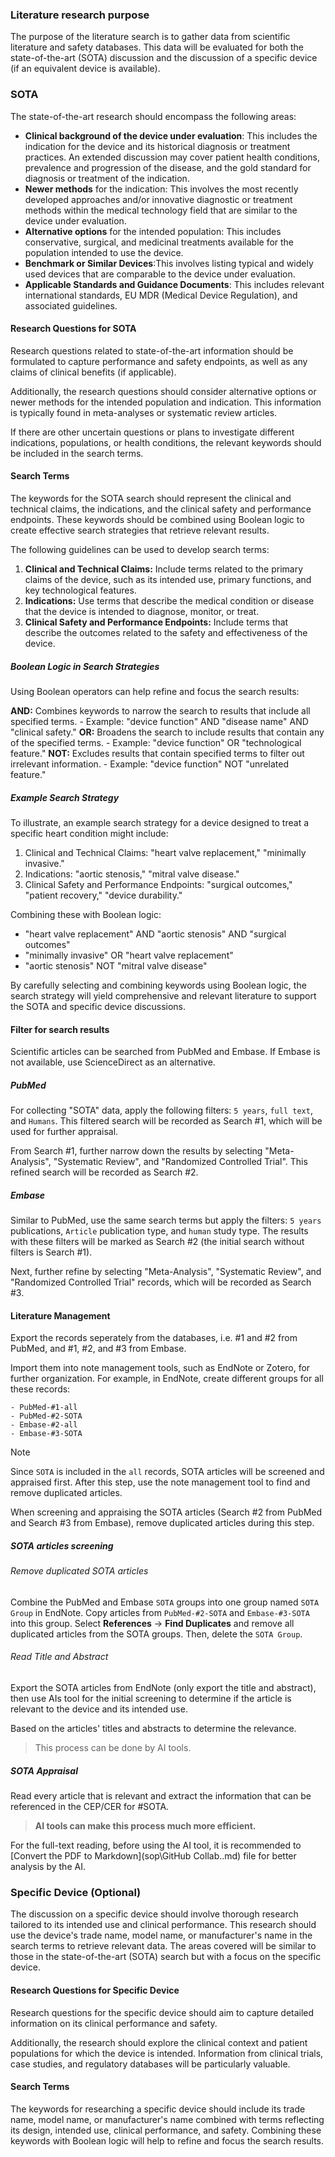 

### Literature research purpose

The purpose of the literature search is to gather data from scientific literature and safety databases. This data will be evaluated for both the state-of-the-art (SOTA) discussion and the discussion of a specific device (if an equivalent device is available).

### SOTA

The state-of-the-art research should encompass the following areas:
- **Clinical background of the device under evaluation**: This includes the indication for the device and its historical diagnosis or treatment practices. An extended discussion may cover patient health conditions, prevalence and progression of the disease, and the gold standard for diagnosis or treatment of the indication.
- **Newer methods** for the indication: This involves the most recently developed approaches and/or innovative diagnostic or treatment methods within the medical technology field that are similar to the device under evaluation.
- **Alternative options** for the intended population: This includes conservative, surgical, and medicinal treatments available for the population intended to use the device.
- **Benchmark or Similar Devices**:This involves listing typical and widely used devices that are comparable to the device under evaluation.
- **Applicable Standards and Guidance Documents**: This includes relevant international standards, EU MDR (Medical Device Regulation), and associated guidelines.

#### Research Questions for SOTA

Research questions related to state-of-the-art information should be formulated to capture performance and safety endpoints, as well as any claims of clinical benefits (if applicable).

Additionally, the research questions should consider alternative options or newer methods for the intended population and indication. This information is typically found in meta-analyses or systematic review articles.

If there are other uncertain questions or plans to investigate different indications, populations, or health conditions, the relevant keywords should be included in the search terms.

#### Search Terms

The keywords for the SOTA search should represent the clinical and technical claims, the indications, and the clinical safety and performance endpoints. These keywords should be combined using Boolean logic to create effective search strategies that retrieve relevant results.

The following guidelines can be used to develop search terms:

1. **Clinical and Technical Claims:** Include terms related to the primary claims of the device, such as its intended use, primary functions, and key technological features.
2. **Indications:** Use terms that describe the medical condition or disease that the device is intended to diagnose, monitor, or treat.
3. **Clinical Safety and Performance Endpoints:** Include terms that describe the outcomes related to the safety and effectiveness of the device.

##### Boolean Logic in Search Strategies

Using Boolean operators can help refine and focus the search results:

**AND:** Combines keywords to narrow the search to results that include all specified terms.
    - Example: "device function" AND "disease name" AND "clinical safety."
**OR:** Broadens the search to include results that contain any of the specified terms.
    - Example: "device function" OR "technological feature."
**NOT:** Excludes results that contain specified terms to filter out irrelevant information.
    - Example: "device function" NOT "unrelated feature."

##### Example Search Strategy

To illustrate, an example search strategy for a device designed to treat a specific heart condition might include:

1. Clinical and Technical Claims: "heart valve replacement," "minimally invasive."
2. Indications: "aortic stenosis," "mitral valve disease."
3. Clinical Safety and Performance Endpoints: "surgical outcomes," "patient recovery," "device durability."

Combining these with Boolean logic:

- "heart valve replacement" AND "aortic stenosis" AND "surgical outcomes"
- "minimally invasive" OR "heart valve replacement"
- "aortic stenosis" NOT "mitral valve disease"

By carefully selecting and combining keywords using Boolean logic, the search strategy will yield comprehensive and relevant literature to support the SOTA and specific device discussions.

#### Filter for search results

Scientific articles can be searched from PubMed and Embase. If Embase is not available, use ScienceDirect as an alternative.

##### PubMed

For collecting "SOTA" data, apply the following filters: `5 years`, `full text`, and `Humans`. This filtered search will be recorded as Search #1, which will be used for further appraisal.

From Search #1, further narrow down the results by selecting "Meta-Analysis", "Systematic Review", and "Randomized Controlled Trial". This refined search will be recorded as Search #2.

##### Embase

Similar to PubMed, use the same search terms but apply the filters: `5 years` publications, `Article` publication type, and `human` study type. The results with these filters will be marked as Search #2 (the initial search without filters is Search #1).

Next, further refine by selecting "Meta-Analysis", "Systematic Review", and "Randomized Controlled Trial" records, which will be recorded as Search #3.

#### Literature Management 

Export the records seperately from the databases, i.e. #1 and #2 from PubMed, and #1, #2, and #3 from Embase. 

Import them into note management tools, such as EndNote or Zotero, for further organization. For example, in EndNote, create different groups for all these records:

```
- PubMed-#1-all
- PubMed-#2-SOTA
- Embase-#2-all
- Embase-#3-SOTA
```

> [!NOTE]
> Since `SOTA` is included in the `all` records, SOTA articles will be screened and appraised first. After this step, use the note management tool to find and remove duplicated articles.

When screening and appraising the SOTA articles (Search #2 from PubMed and Search #3 from Embase), remove duplicated articles during this step.

##### SOTA articles screening

###### Remove duplicated SOTA articles

Combine the PubMed and Embase `SOTA` groups into one group named `SOTA Group` in EndNote. Copy articles from `PubMed-#2-SOTA` and `Embase-#3-SOTA` into this group. Select **References** -> **Find Duplicates** and remove all duplicated articles from the SOTA groups. Then, delete the `SOTA Group`.

###### Read Title and Abstract 

Export the SOTA articles from EndNote (only export the title and abstract), then use AIs tool for the initial screening to determine if the article is relevant to the device and its intended use.

Based on the articles' titles and abstracts to determine the relevance. 
 >This process can be done by AI tools.

##### SOTA Appraisal

Read every article that is relevant and extract the information that can be referenced in the CEP/CER for #SOTA.

> **AI tools can make this process much more efficient.**  

For the full-text reading, before using the AI tool, it is recommended to [Convert the PDF to Markdown](sop\GitHub Collab..md) file for better analysis by the AI. 









### Specific Device (Optional)

The discussion on a specific device should involve thorough research tailored to its intended use and clinical performance. This research should use the device's trade name, model name, or manufacturer's name in the search terms to retrieve relevant data. The areas covered will be similar to those in the state-of-the-art (SOTA) search but with a focus on the specific device.

#### Research Questions for Specific Device

Research questions for the specific device should aim to capture detailed information on its clinical performance and safety. 

Additionally, the research should explore the clinical context and patient populations for which the device is intended. Information from clinical trials, case studies, and regulatory databases will be particularly valuable.

#### Search Terms

The keywords for researching a specific device should include its trade name, model name, or manufacturer's name combined with terms reflecting its design, intended use, clinical performance, and safety. Combining these keywords with Boolean logic will help to refine and focus the search results.


































